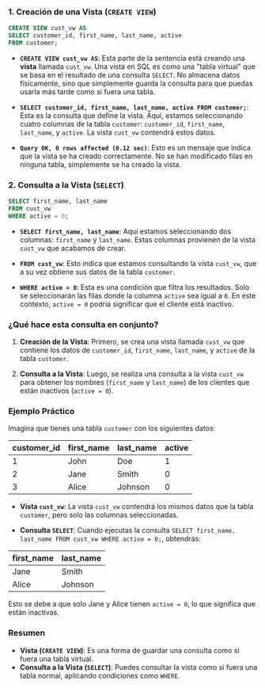 
### 1. **Creación de una Vista (`CREATE VIEW`)**

```sql
CREATE VIEW cust_vw AS
SELECT customer_id, first_name, last_name, active
FROM customer;
```

- **`CREATE VIEW cust_vw AS`**: Esta parte de la sentencia está creando una **vista** llamada `cust_vw`. Una vista en SQL es como una "tabla virtual" que se basa en el resultado de una consulta `SELECT`. No almacena datos físicamente, sino que simplemente guarda la consulta para que puedas usarla más tarde como si fuera una tabla.

- **`SELECT customer_id, first_name, last_name, active FROM customer;`**: Esta es la consulta que define la vista. Aquí, estamos seleccionando cuatro columnas de la tabla `customer`: `customer_id`, `first_name`, `last_name`, y `active`. La vista `cust_vw` contendrá estos datos.

- **`Query OK, 0 rows affected (0.12 sec)`**: Esto es un mensaje que indica que la vista se ha creado correctamente. No se han modificado filas en ninguna tabla, simplemente se ha creado la vista.

### 2. **Consulta a la Vista (`SELECT`)**

```sql
SELECT first_name, last_name
FROM cust_vw
WHERE active = 0;
```

- **`SELECT first_name, last_name`**: Aquí estamos seleccionando dos columnas: `first_name` y `last_name`. Estas columnas provienen de la vista `cust_vw` que acabamos de crear.

- **`FROM cust_vw`**: Esto indica que estamos consultando la vista `cust_vw`, que a su vez obtiene sus datos de la tabla `customer`.

- **`WHERE active = 0`**: Esta es una condición que filtra los resultados. Solo se seleccionarán las filas donde la columna `active` sea igual a `0`. En este contexto, `active = 0` podría significar que el cliente está inactivo.

### **¿Qué hace esta consulta en conjunto?**

1. **Creación de la Vista**: Primero, se crea una vista llamada `cust_vw` que contiene los datos de `customer_id`, `first_name`, `last_name`, y `active` de la tabla `customer`.

2. **Consulta a la Vista**: Luego, se realiza una consulta a la vista `cust_vw` para obtener los nombres (`first_name` y `last_name`) de los clientes que están inactivos (`active = 0`).

### **Ejemplo Práctico**

Imagina que tienes una tabla `customer` con los siguientes datos:

| customer_id | first_name | last_name | active |
|-------------|------------|-----------|--------|
| 1           | John       | Doe       | 1      |
| 2           | Jane       | Smith     | 0      |
| 3           | Alice      | Johnson   | 0      |

- **Vista `cust_vw`**: La vista `cust_vw` contendrá los mismos datos que la tabla `customer`, pero solo las columnas seleccionadas.

- **Consulta `SELECT`**: Cuando ejecutas la consulta `SELECT first_name, last_name FROM cust_vw WHERE active = 0;`, obtendrás:

| first_name | last_name |
|------------|-----------|
| Jane       | Smith     |
| Alice      | Johnson   |

Esto se debe a que solo Jane y Alice tienen `active = 0`, lo que significa que están inactivas.

### **Resumen**

- **Vista (`CREATE VIEW`)**: Es una forma de guardar una consulta como si fuera una tabla virtual.
- **Consulta a la Vista (`SELECT`)**: Puedes consultar la vista como si fuera una tabla normal, aplicando condiciones como `WHERE`.

